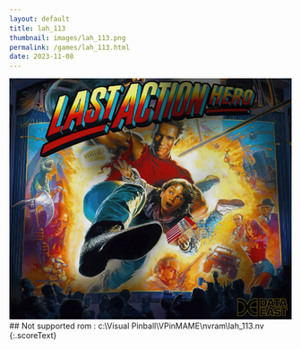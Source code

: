 ```yaml
---
layout: default
title: lah_113
thumbnail: images/lah_113.png
permalink: /games/lah_113.html
date: 2023-11-08
---
```


<img src="../images/lah_113.png" class="gameThumbnail img-fluid mx-auto align-middle">
## Not supported rom : c:\Visual Pinball\VPinMAME\nvram\lah_113.nv
{:.scoreText}

